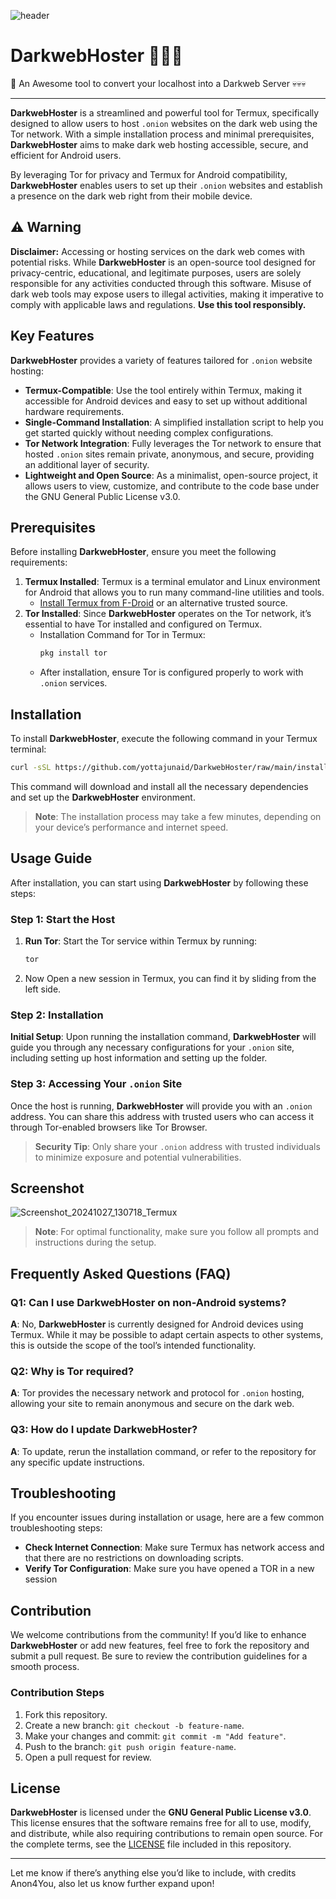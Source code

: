 ![header](https://capsule-render.vercel.app/api?type=waving&color=auto&height=300&section=header&text=DarkwebHoster%20&fontSize=90&animation=fadeIn&fontAlignY=38&desc=Follow%20me%20on%20GitHub%20by%20@YOTTAJUNAID&descAlignY=51&descAlign=62)

# DarkwebHoster 👻👻👻
👻 An Awesome tool to convert your localhost into a Darkweb Server 💀💀💀


---

**DarkwebHoster** is a streamlined and powerful tool for Termux, specifically designed to allow users to host `.onion` websites on the dark web using the Tor network. With a simple installation process and minimal prerequisites, **DarkwebHoster** aims to make dark web hosting accessible, secure, and efficient for Android users.

By leveraging Tor for privacy and Termux for Android compatibility, **DarkwebHoster** enables users to set up their `.onion` websites and establish a presence on the dark web right from their mobile device.

## ⚠️ Warning

**Disclaimer:** Accessing or hosting services on the dark web comes with potential risks. While **DarkwebHoster** is an open-source tool designed for privacy-centric, educational, and legitimate purposes, users are solely responsible for any activities conducted through this software. Misuse of dark web tools may expose users to illegal activities, making it imperative to comply with applicable laws and regulations. **Use this tool responsibly.**

## Key Features

**DarkwebHoster** provides a variety of features tailored for `.onion` website hosting:

- **Termux-Compatible**: Use the tool entirely within Termux, making it accessible for Android devices and easy to set up without additional hardware requirements.
- **Single-Command Installation**: A simplified installation script to help you get started quickly without needing complex configurations.
- **Tor Network Integration**: Fully leverages the Tor network to ensure that hosted `.onion` sites remain private, anonymous, and secure, providing an additional layer of security.
- **Lightweight and Open Source**: As a minimalist, open-source project, it allows users to view, customize, and contribute to the code base under the GNU General Public License v3.0.

## Prerequisites

Before installing **DarkwebHoster**, ensure you meet the following requirements:

1. **Termux Installed**: Termux is a terminal emulator and Linux environment for Android that allows you to run many command-line utilities and tools.
   - [Install Termux from F-Droid](https://f-droid.org/packages/com.termux/) or an alternative trusted source.
2. **Tor Installed**: Since **DarkwebHoster** operates on the Tor network, it’s essential to have Tor installed and configured on Termux.
   - Installation Command for Tor in Termux:
     ```bash
     pkg install tor
     ```
   - After installation, ensure Tor is configured properly to work with `.onion` services.

## Installation

To install **DarkwebHoster**, execute the following command in your Termux terminal:

```bash
curl -sSL https://github.com/yottajunaid/DarkwebHoster/raw/main/install.sh | bash
```

This command will download and install all the necessary dependencies and set up the **DarkwebHoster** environment.

> **Note**: The installation process may take a few minutes, depending on your device’s performance and internet speed.

## Usage Guide

After installation, you can start using **DarkwebHoster** by following these steps:

### Step 1: Start the Host

1. **Run Tor**: Start the Tor service within Termux by running:
   ```bash
   tor
   ```
2. Now Open a new session in Termux, you can find it by sliding from the left side.

### Step 2: Installation

 **Initial Setup**: Upon running the installation command, **DarkwebHoster** will guide you through any necessary configurations for your `.onion` site, including setting up host information and setting up the folder.

### Step 3: Accessing Your `.onion` Site

Once the host is running, **DarkwebHoster** will provide you with an `.onion` address. You can share this address with trusted users who can access it through Tor-enabled browsers like Tor Browser.

> **Security Tip**: Only share your `.onion` address with trusted individuals to minimize exposure and potential vulnerabilities.

## Screenshot
![Screenshot_20241027_130718_Termux](https://github.com/user-attachments/assets/61c56dc1-7256-425a-bebb-4b933093fda9)

> **Note**: For optimal functionality, make sure you follow all prompts and instructions during the setup.

## Frequently Asked Questions (FAQ)

### Q1: Can I use DarkwebHoster on non-Android systems?

**A**: No, **DarkwebHoster** is currently designed for Android devices using Termux. While it may be possible to adapt certain aspects to other systems, this is outside the scope of the tool’s intended functionality.

### Q2: Why is Tor required?

**A**: Tor provides the necessary network and protocol for `.onion` hosting, allowing your site to remain anonymous and secure on the dark web.

### Q3: How do I update DarkwebHoster?

**A**: To update, rerun the installation command, or refer to the repository for any specific update instructions.

## Troubleshooting

If you encounter issues during installation or usage, here are a few common troubleshooting steps:

- **Check Internet Connection**: Make sure Termux has network access and that there are no restrictions on downloading scripts.
- **Verify Tor Configuration**: Make sure you have opened a TOR in a new session

## Contribution

We welcome contributions from the community! If you’d like to enhance **DarkwebHoster** or add new features, feel free to fork the repository and submit a pull request. Be sure to review the contribution guidelines for a smooth process.

### Contribution Steps

1. Fork this repository.
2. Create a new branch: `git checkout -b feature-name`.
3. Make your changes and commit: `git commit -m "Add feature"`.
4. Push to the branch: `git push origin feature-name`.
5. Open a pull request for review.

## License

**DarkwebHoster** is licensed under the **GNU General Public License v3.0**. This license ensures that the software remains free for all to use, modify, and distribute, while also requiring contributions to remain open source. For the complete terms, see the [LICENSE](LICENSE) file included in this repository.

---

Let me know if there’s anything else you’d like to include, with credits Anon4You, also let us know further expand upon!
